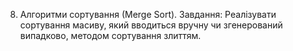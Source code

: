 8. Алгоритми сортування (Мerge Sort). Завдання: Реалізувати сортування масиву, який вводиться вручну чи згенерований випадково, методом сортування злиттям.
